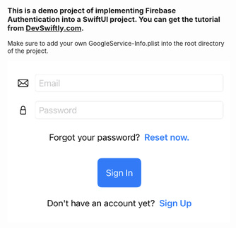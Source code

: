### This is a demo project of implementing Firebase Authentication into a SwiftUI project. You can get the tutorial from [DevSwiftly.com](https://devswiftly.com/add-firebase-authentication-to-your-swiftui-app/). 

Make sure to add your own GoogleService-Info.plist into the root directory of the project.  

![screenshot](app.png)
